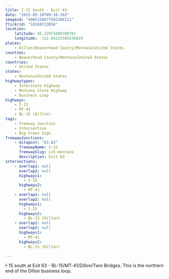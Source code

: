 ```yaml
---
title: I-15 South - Exit 63
date: "2015-05-10T09:16:26Z"
imageid: "4065158877592368111"
flickrid: "18180713058"
location:
    latitude: 45.22973489788761
    longitude: -112.64125585556029
places:
    - Dillon|Beaverhead County|Montana|United States
counties:
    - Beaverhead County|Montana|United States
countries:
    - United States
states:
    - Montana|United States
highwaytypes:
    - Interstate Highway
    - Montana State Highway
    - Business Loop
highways:
    - I-15
    - MT-41
    - BL-15 (Dillon)
tags:
    - Freeway Junction
    - Intersection
    - Big Green Sign
freewayJunctions:
    - milepost: "63.82"
      freewayName: I-15
      freewaySlug: i15-montana
      description: Exit 63
intersections:
    - overlap1: null
      overlap2: null
      highways1:
        - I-15
      highways2:
        - MT-41
    - overlap1: null
      overlap2: null
      highways1:
        - I-15
      highways2:
        - BL-15 (Dillon)
    - overlap1: null
      overlap2: null
      highways1:
        - MT-41
      highways2:
        - BL-15 (Dillon)

---
```

I-15 south at Exit 63 - BL-15/MT-41/Dillon/Twin Bridges.  This is the northern end of the Dillon business loop.